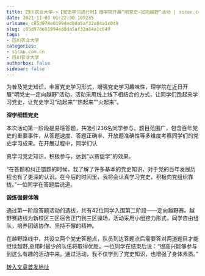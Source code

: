 ```yaml
---
title: 四川农业大学->【党史学习进行时】理学院开展“明党史—定向越野”活动 | sicau.com.cn
date: 2021-11-03 01:22:30.109235
urlname: c85d978e01994ed8da5af32a84a1c049
slug: c85d978e01994ed8da5af32a84a1c049
tags: 
- 四川农业大学
categories:
- sicau.com.cn
- 四川农业大学
authorbox: false
sidebar: false
---
```

为普及党史知识，丰富党史学习形式，增强党史学习趣味性，理学院在近日开展“明党史—定向越野”活动，活动采用线上线下相结合的方式，让同学们跑起来学习党史，让党史学习“动起来”“热起来”“火起来”。

**深学细悟党史**

本次活动第一阶段是易班答题，共吸引236名同学参与。题目范围广，包含百年党史的重要事件，从答题速度、答题正确率、开放题准确性等多维度考察同学们的党史学习成果。在开展过程中，同学们认
<!--more-->
真学习党史知识，积极参与，达到“以赛促学”的效果。

“在答题和纠正错题的时候，我了解了许多基本的党史知识，对于党的百年发展历程也有了更深的认识。在今后的时间里，我将会认真学习党史，积极向党组织靠拢。”一位同学在答题后说道。

**锻炼强健体魄**

通过第一阶段答题活动的选拔，共有42位同学入围第二阶段——定向越野赛。越野赛路线为新校区三区宿舍正门到三区操场，活动采用小组接力形式，同学自由组队，培养团结协作、坚持不懈的精神。

在越野路线中，共设立两个党史答题点，队员到达答题点后需要答对两道题目才能继续越野,总用时最少的队伍将取得优胜。一位同学在结束后说：“很高兴能够参与到这么有趣的活动中来。通过活动，我不仅学到了党史知识，也增强了身体素质。”



[转入文章首发地址](https://news.sicau.edu.cn/info/1078/65214.htm)